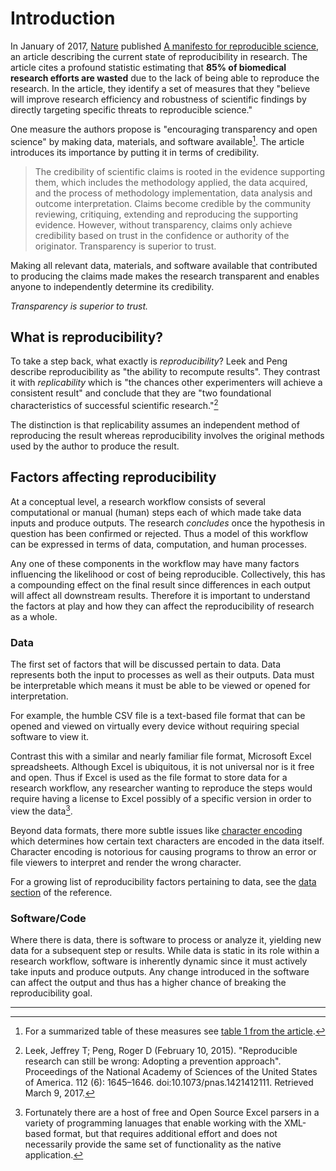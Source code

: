 # Introduction

In January of 2017, [Nature](https://www.nature.com) published [A manifesto for reproducible science](https://www.nature.com/articles/s41562-016-0021), an article describing the current state of reproducibility in research. The article cites a profound statistic estimating that **85% of biomedical research efforts are wasted** due to the lack of being able to reproduce the research. In the article, they identify a set of measures that they "believe will improve research efficiency and robustness of scientific findings by directly targeting specific threats to reproducible science."

One measure the authors propose is "encouraging transparency and open science" by making data, materials, and software available[^1]. The article introduces its importance by putting it in terms of credibility.

> The credibility of scientific claims is rooted in the evidence supporting them, which includes the methodology applied, the data acquired, and the process of methodology implementation, data analysis and outcome interpretation. Claims become credible by the community reviewing, critiquing, extending and reproducing the supporting evidence. However, without transparency, claims only achieve credibility based on trust in the confidence or authority of the originator. Transparency is superior to trust.

Making all relevant data, materials, and software available that contributed to producing the claims made makes the research transparent and enables anyone to independently determine its credibility.

*Transparency is superior to trust.*

## What is reproducibility?

To take a step back, what exactly is *reproducibility*? Leek and Peng describe reproducibility as "the ability to recompute results". They contrast it with *replicability* which is "the chances other experimenters will achieve a consistent result" and conclude that they are "two foundational characteristics of successful scientific research."[^2]

The distinction is that replicability assumes an independent method of reproducing the result whereas reproducibility involves the original methods used by the author to produce the result.

## Factors affecting reproducibility

At a conceptual level, a research workflow consists of several computational or manual (human) steps each of which made take data inputs and produce outputs. The research *concludes* once the hypothesis in question has been confirmed or rejected. Thus a model of this workflow can be expressed in terms of data, computation, and human processes.

Any one of these components in the workflow may have many factors influencing the likelihood or cost of being reproducible. Collectively, this has a compounding effect on the final result since differences in each output will affect all downstream results. Therefore it is important to understand the factors at play and how they can affect the reproducibility of research as a whole.

### Data

The first set of factors that will be discussed pertain to data. Data represents both the input to processes as well as their outputs. Data must be interpretable which means it must be able to be viewed or opened for interpretation.

For example, the humble CSV file is a text-based file format that can be opened and viewed on virtually every device without requiring special software to view it.

Contrast this with a similar and nearly familiar file format, Microsoft Excel spreadsheets. Although Excel is ubiquitous, it is not universal nor is it free and open. Thus if Excel is used as the file format to store data for a research workflow, any researcher wanting to reproduce the steps would require having a license to Excel possibly of a specific version in order to view the data[^3].

Beyond data formats, there more subtle issues like [character encoding](https://en.wikipedia.org/wiki/Character_encoding) which determines how certain text characters are encoded in the data itself. Character encoding is notorious for causing programs to throw an error or file viewers to interpret and render the wrong character.

For a growing list of reproducibility factors pertaining to data, see the [data section]() of the reference.

### Software/Code

Where there is data, there is software to process or analyze it, yielding new data for a subsequent step or results. While data is static in its role within a research workflow, software is inherently dynamic since it must actively take inputs and produce outputs. Any change introduced in the software can affect the output and thus has a higher chance of breaking the reproducibility goal.

---

[^1]: For a summarized table of these measures see [table 1 from the article](https://www.nature.com/articles/s41562-016-0021/tables/1).

[^2]: Leek, Jeffrey T; Peng, Roger D (February 10, 2015). "Reproducible research can still be wrong: Adopting a prevention approach". Proceedings of the National Academy of Sciences of the United States of America. 112 (6): 1645–1646. doi:10.1073/pnas.1421412111. Retrieved March 9, 2017.

[^3]: Fortunately there are a host of free and Open Source Excel parsers in a variety of programming lanuages that enable working with the XML-based format, but that requires additional effort and does not necessarily provide the same set of functionality as the native application.
